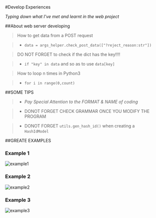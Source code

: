 #Develop Experiences

*Typing down what I've met and learnt in the web project*

##About web server developing

> How to get data from a POST request

> + `data = args_helper.check_post_data(["?reject_reason:str"])`

> DO NOT FORGET to check if the dict has the key!!!!

> + `if "key" in data` and so as to use `data[key]`

> How to loop n times in Python3

> + `for i in range(0,count)`

##SOME TIPS

> + *Pay Special Attention to the FORMAT & NAME of coding*

> + DONOT FORGET CHECK GRAMMAR ONCE YOU MODIFY THE PROGRAM

> + DONOT FORGET `utils.gen_hash_id()` when creating a `HashIdModel`

##GREATE EXAMPLES

### Example 1

![example1](/image/example_1.png)

### Example 2

![example2](/image/example_2.png)

### Example 3

![example3](/image/example_3.png)
